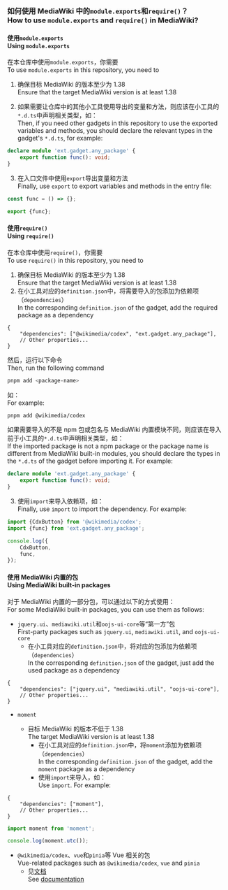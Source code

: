 ### 如何使用 MediaWiki 中的`module.exports`和`require()`？<br>How to use `module.exports` and `require()` in MediaWiki?

#### 使用`module.exports`<br>Using `module.exports`

在本仓库中使用`module.exports`，你需要<br>To use `module.exports` in this repository, you need to

1. 确保目标 MediaWiki 的版本至少为 1.38<br>Ensure that the target MediaWiki version is at least 1.38

2. 如果需要让仓库中的其他小工具使用导出的变量和方法，则应该在小工具的`*.d.ts`中声明相关类型，如：<br>Then, if you need other gadgets in this repository to use the exported variables and methods, you should declare the relevant types in the gadget's `*.d.ts`, for example:

```ts
declare module 'ext.gadget.any_package' {
	export function func(): void;
}
```

3. 在入口文件中使用`export`导出变量和方法<br>Finally, use `export` to export variables and methods in the entry file:

```ts
const func = () => {};

export {func};
```

#### 使用`require()`<br>Using `require()`

在本仓库中使用`require()`，你需要<br>To use `require()` in this repository, you need to

1. 确保目标 MediaWiki 的版本至少为 1.38<br>Ensure that the target MediaWiki version is at least 1.38
2. 在小工具对应的`definition.json`中，将需要导入的包添加为依赖项（`dependencies`）<br>In the corresponding `definition.json` of the gadget, add the required package as a dependency

```jsonc
{
	"dependencies": ["@wikimedia/codex", "ext.gadget.any_package"],
	// Other properties...
}
```

然后，运行以下命令<br>Then, run the following command

```bash
pnpm add <package-name>
```

如：<br>For example:

```bash
pnpm add @wikimedia/codex
```

如果需要导入的不是 npm 包或包名与 MediaWiki 内置模块不同，则应该在导入前于小工具的`*.d.ts`中声明相关类型，如：<br>If the imported package is not a npm package or the package name is different from MediaWiki built-in modules, you should declare the types in the `*.d.ts` of the gadget before importing it. For example:

```ts
declare module 'ext.gadget.any_package' {
	export function func(): void;
}
```

3. 使用`import`来导入依赖项，如：<br> Finally, use `import` to import the dependency. For example:

```ts
import {CdxButton} from '@wikimedia/codex';
import {func} from 'ext.gadget.any_package';

console.log({
	CdxButton,
	func,
});
```

#### 使用 MediaWiki 内置的包<br>Using MediaWiki built-in packages

对于 MediaWiki 内置的一部分包，可以通过以下的方式使用：<br> For some MediaWiki built-in packages, you can use them as follows:

-   `jquery.ui`、`mediawiki.util`和`oojs-ui-core`等“第一方”包<br>First-party packages such as `jquery.ui`, `mediawiki.util`, and `oojs-ui-core`
    -   在小工具对应的`definition.json`中，将对应的包添加为依赖项（`dependencies`）<br>In the corresponding `definition.json` of the gadget, just add the used package as a dependency

```jsonc
{
	"dependencies": ["jquery.ui", "mediawiki.util", "oojs-ui-core"],
	// Other properties...
}
```

-   `moment`

    -   目标 MediaWiki 的版本不低于 1.38<br>The target MediaWiki version is at least 1.38
        -   在小工具对应的`definition.json`中，将`moment`添加为依赖项（`dependencies`）<br>In the corresponding `definition.json` of the gadget, add the `moment` package as a dependency
        -   使用`import`来导入，如：<br> Use `import`. For example:

```jsonc
{
	"dependencies": ["moment"],
	// Other properties...
}
```

```ts
import moment from 'moment';

console.log(moment.utc());
```

-   `@wikimedia/codex`、`vue`和`pinia`等 Vue 相关的包<br>Vue-related packages such as `@wikimedia/codex`, `vue` and `pinia`
    -   见[文档](how-to-use-vue.md)<br>See [documentation](how-to-use-vue.md)
